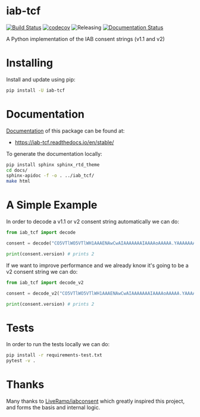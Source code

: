 # iab-tcf

[![Build Status](https://travis-ci.org/gguridi/iab-tcf.svg?branch=master)](https://travis-ci.org/gguridi/iab-tcf)
[![codecov](https://codecov.io/gh/gguridi/iab-tcf/branch/master/graph/badge.svg)](https://codecov.io/gh/gguridi/iab-tcf)
![Releasing](https://github.com/gguridi/iab-tcf/workflows/Releasing/badge.svg)
[![Documentation Status](https://readthedocs.org/projects/iab-tcf/badge/?version=latest)](https://iab-tcf.readthedocs.io/en/latest/?badge=latest)


A Python implementation of the IAB consent strings (v1.1 and v2)

# Installing

Install and update using pip:

```bash
pip install -U iab-tcf
```

# Documentation

[Documentation](https://iab-tcf.readthedocs.io/en/stable/) of this package can be found at:

* https://iab-tcf.readthedocs.io/en/stable/

To generate the documentation locally:

```bash
pip install sphinx sphinx_rtd_theme
cd docs/
sphinx-apidoc -f -o . ../iab_tcf/
make html
```

# A Simple Example

In order to decode a v1.1 or v2 consent string automatically we can do:

```python
from iab_tcf import decode

consent = decode("CO5VTlWO5VTlWH1AAAENAwCwAIAAAAAAAIAAAAoAAAAA.YAAAAAAAAAA")

print(consent.version) # prints 2
```

If we want to improve performance and we already know it's going to be a v2 consent 
string we can do:

```python
from iab_tcf import decode_v2

consent = decode_v2("CO5VTlWO5VTlWH1AAAENAwCwAIAAAAAAAIAAAAoAAAAA.YAAAAAAAAAA")

print(consent.version) # prints 2
```

# Tests

In order to run the tests locally we can do:

```bash
pip install -r requirements-test.txt
pytest -v .
```

# Thanks

Many thanks to [LiveRamp/iabconsent](https://github.com/LiveRamp/iabconsent) which greatly inspired this project, and forms the basis and internal logic.
